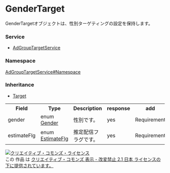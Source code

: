 # GenderTarget
GenderTargetオブジェクトは、性別ターゲティングの設定を保持します。

### Service
+ [AdGroupTargetService](../../services/AdGroupTargetService.md)

### Namespace
[AdGroupTargetService#Namespace](../../services/AdGroupTargetService.md#namespace)

### Inheritance
+ [Target](./Target.md)

<table>
 <tr>
  <th>Field</th>
  <th>Type</th>
  <th>Description</th>
  <th>response</th>
  <th>add</th>
  <th>set</th>
  <th>remove</th>
  <th>replace</th>
 </tr>
 <tr>
  <td>gender</td>
  <td>enum <a href="./Gender.md">Gender</a></td>
  <td>性別です。</td>
  <td>yes</td>
  <td>Requirement</td>
  <td>Ignore</td>
  <td>Ignore</td>
  <td>Requirement</td>
 </tr>
 <tr>
  <td>estimateFlg</td>
  <td>enum <a href="./EstimateFlg.md">EstimateFlg </a></td>
  <td>推定配信フラグです。</td>
  <td>yes</td>
  <td>Requirement</td>
  <td>Ignore</td>
  <td>Ignore</td>
  <td>Requirement</td>
 </tr>
 </table>

<a rel="license" href="http://creativecommons.org/licenses/by-nd/2.1/jp/"><img alt="クリエイティブ・コモンズ・ライセンス" style="border-width:0" src="https://i.creativecommons.org/l/by-nd/2.1/jp/88x31.png" /></a><br />この 作品 は <a rel="license" href="http://creativecommons.org/licenses/by-nd/2.1/jp/">クリエイティブ・コモンズ 表示 - 改変禁止 2.1 日本 ライセンスの下に提供されています。</a>
